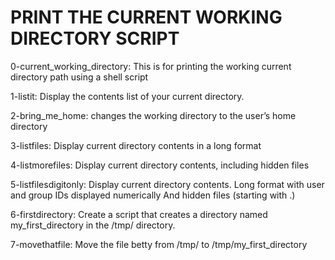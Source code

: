 # PRINT THE CURRENT WORKING DIRECTORY SCRIPT
0-current_working_directory: This is for printing the working current directory path using a shell script

1-listit: Display the contents list of your current directory.

2-bring_me_home: changes the working directory to the user’s home directory

3-listfiles: Display current directory contents in a long format

4-listmorefiles: Display current directory contents, including hidden files

5-listfilesdigitonly: Display current directory contents.
     Long format
     with user and group IDs displayed numerically
     And hidden files (starting with .)

6-firstdirectory: Create a script that creates a directory named my_first_directory in the /tmp/ directory.

7-movethatfile: Move the file betty from /tmp/ to /tmp/my_first_directory 
